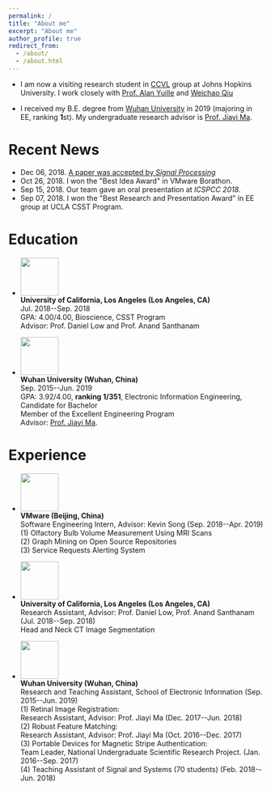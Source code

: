 ```yaml
---
permalink: /
title: "About me"
excerpt: "About me"
author_profile: true
redirect_from: 
  - /about/
  - /about.html
---
```

* I am now a visiting research student in [CCVL](https://ccvl.jhu.edu/) group at Johns Hopkins University. I work closely with [Prof. Alan Yuille](www.cs.jhu.edu/~ayuille/) and [Weichao Qiu](https://weichaoqiu.com/)

* I received my B.E. degree from [Wuhan University](http://en.whu.edu.cn/) in 2019 (majoring in EE, ranking <b>1</b>st).
My undergraduate research advisor is [Prof. Jiayi Ma](https://sites.google.com/site/jiayima2013/).

# Recent News
* Dec 06, 2018. [A paper was accepted by *Signal Processing*](https://authors.elsevier.com/c/1YDGYbZX4vg-J)
* Oct 26, 2018. I won the "Best Idea Award" in VMware Borathon.
* Sep 15, 2018. Our team gave an oral presentation at *ICSPCC 2018*.
* Sep 07, 2018. I won the "Best Research and Presentation Award" in EE group at UCLA CSST Program.

# Education
* <img width="75" height="75" src="https://jiahaoplus.github.io/images/UCLA3.png"/> <br>
<b>University of California, Los Angeles (Los Angeles, CA) </b> <br>
Jul. 2018--Sep. 2018<br>
GPA: 4.00/4.00, Bioscience, CSST Program<br>
Advisor: Prof. Daniel Low and Prof. Anand Santhanam<br>

* <img width="75" height="75" src="https://jiahaoplus.github.io/images/whu.png"/> <br>
<b>Wuhan University (Wuhan, China)</b> <br>
Sep. 2015--Jun. 2019<br>
GPA: 3.92/4.00, <b>ranking 1/351</b>, Electronic Information Engineering, Candidate for Bachelor <br>
Member of the Excellent Engineering Program<br>
Advisor: [Prof. Jiayi Ma](https://sites.google.com/site/jiayima2013/).

# Experience
* <img width="75" height="75" src="https://jiahaoplus.github.io/images/vmware.png"/> <br>
<b>VMware (Beijing, China) </b> <br>
Software Engineering Intern, Advisor: Kevin Song (Sep. 2018--Apr. 2019)<br>
(1) Olfactory Bulb Volume Measurement Using MRI Scans<br>
(2) Graph Mining on Open Source Repositories <br>
(3) Service Requests Alerting System<br>

* <img width="75" height="75" src="https://jiahaoplus.github.io/images/UCLA3.png"/> <br>
<b>University of California, Los Angeles (Los Angeles, CA) </b> <br>
Research Assistant, Advisor: Prof. Daniel Low, Prof. Anand Santhanam (Jul. 2018--Sep. 2018)<br>
Head and Neck CT Image Segmentation

* <img width="75" height="75" src="https://jiahaoplus.github.io/images/whu.png"/> <br>
<b>Wuhan University (Wuhan, China)</b> <br>
Research and Teaching Assistant, School of Electronic Information (Sep. 2015--Jun. 2019)<br>
(1) Retinal Image Registration:<br>
Research Assistant, Advisor: Prof. Jiayi Ma (Dec. 2017--Jun. 2018)<br>
(2) Robust Feature Matching:<br>
Research Assistant, Advisor: Prof. Jiayi Ma (Oct. 2016--Dec. 2017)<br>
(3) Portable Devices for Magnetic Stripe Authentication:<br>
Team Leader, National Undergraduate Scientific Research Project. (Jan. 2016--Sep. 2017)<br>
(4) Teaching Assistant of Signal and Systems (70 students) (Feb. 2018--Jun. 2018)<br>
